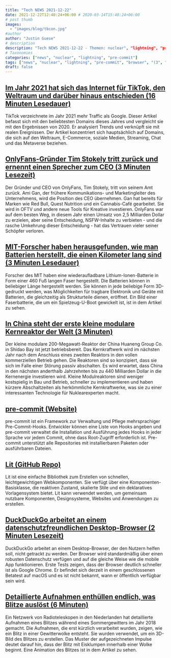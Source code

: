 ```yaml
---
title: "Tech NEWS 2021-12-22"
date: 2021-12-22T12:40:24+06:00 # 2020-03-14T15:40:24+06:00
# post thumb
images:
  - "images/blog/tbcon.jpg"
#author
author: "Justin Guese"
# description
description: "Tech NEWS 2021-12-22 - Themen: nuclear", "lightning", "pre-commit"
# Taxonomies
categories: ["news", "nuclear", "lightning", "pre-commit"]
tags: ["news", "nuclear", "lightning", "pre-commit", "browser", "(3", "batteries"]
draft: false
---
```


## [Im Jahr 2021 hat sich das Internet für TikTok, den Weltraum und darüber hinaus entschieden (16 Minuten Lesedauer)](https://blog.cloudflare.com/popular-domains-year-in-review-2021/)

 TikTok verzeichnete im Jahr 2021 mehr Traffic als Google. Dieser Artikel befasst sich mit den beliebtesten Domains dieses Jahres und vergleicht sie mit den Ergebnissen von 2020. Er analysiert Trends und verknüpft sie mit realen Ereignissen. Der Artikel konzentriert sich hauptsächlich auf Domains, die sich auf den Weltraum, E-Commerce, soziale Medien, Streaming, Chat und das Metaverse beziehen.

## [OnlyFans-Gründer Tim Stokely tritt zurück und ernennt einen Sprecher zum CEO (3 Minuten Lesezeit)](https://techcrunch.com/2021/12/21/onlyfans-founder-tim-stokely-steps-down-appoints-spokesperson-as-ceo/)

 Der Gründer und CEO von OnlyFans, Tim Stokely, tritt von seinem Amt zurück. Ami Gan, der frühere Kommunikations- und Marketingleiter des Unternehmens, wird die Position des CEO übernehmen. Gan hat bereits für Marken wie Red Bull, Quest Nutrition und ein Cannabis-Café gearbeitet. Sie wird in OFTV und andere neue Tools für Kreative investieren. OnlyFans war auf dem besten Weg, in diesem Jahr einen Umsatz von 2,5 Milliarden Dollar zu erzielen, aber seine Entscheidung, NSFW-Inhalte zu verbieten - und die rasche Umkehrung dieser Entscheidung - hat das Vertrauen vieler seiner Schöpfer verloren.

## [MIT-Forscher haben herausgefunden, wie man Batterien herstellt, die einen Kilometer lang sind (3 Minuten Lesedauer)](https://interestingengineering.com/mit-researchers-figured-out-how-to-make-batteries-that-are-a-kilometer-long)

 Forscher des MIT haben eine wiederaufladbare Lithium-Ionen-Batterie in Form einer 460 Fuß langen Faser hergestellt. Die Batterien können in beliebiger Länge hergestellt werden. Sie können in jede beliebige Form 3D-gedruckt werden, was Möglichkeiten für tragbare Elektronik und Geräte mit Batterien, die gleichzeitig als Strukturteile dienen, eröffnet. Ein Bild einer Faserbatterie, die um ein Spielzeug-U-Boot gewickelt ist, ist in dem Artikel zu sehen.

## [In China steht der erste kleine modulare Kernreaktor der Welt (3 Minuten)](https://finance.yahoo.com/news/china-home-worlds-first-small-041435116.html)

 Der kleine modulare 200-Megawatt-Reaktor der China Huaneng Group Co. in Shidao Bay ist jetzt betriebsbereit. Das Kernkraftwerk wird im nächsten Jahr nach dem Anschluss eines zweiten Reaktors in den vollen kommerziellen Betrieb gehen. Die Reaktoren sind so konzipiert, dass sie sich im Falle einer Störung passiv abschalten. Es wird erwartet, dass China in den nächsten anderthalb Jahrzehnten bis zu 440 Milliarden Dollar in die Kernenergie investieren wird. Kleine Modulreaktoren sind weniger kostspielig in Bau und Betrieb, schneller zu implementieren und haben kürzere Abschaltzeiten als herkömmliche Kernkraftwerke, was sie zu einer interessanten Technologie für Nuklearexperten macht.

## [pre-commit (Website)](https://pre-commit.com/)

 pre-commit ist ein Framework zur Verwaltung und Pflege mehrsprachiger Pre-Commit-Hooks. Entwickler können eine Liste von Hooks angeben und pre-commit verwaltet die Installation und Ausführung jedes Hooks in jeder Sprache vor jedem Commit, ohne dass Root-Zugriff erforderlich ist. Pre-commit unterstützt alle Repositories mit installierbaren Paketen oder ausführbaren Dateien.

## [Lit (GitHub Repo)](https://github.com/lit/lit/)

 Lit ist eine einfache Bibliothek zum Erstellen von schnellen, leichtgewichtigen Webkomponenten. Sie verfügt über eine Komponenten-Basisklasse, die reaktiven Zustand, skalierte Stile und ein deklaratives Vorlagensystem bietet. Lit kann verwendet werden, um gemeinsam nutzbare Komponenten, Designsysteme, Websites und Anwendungen zu erstellen.

## [DuckDuckGo arbeitet an einem datenschutzfreundlichen Desktop-Browser (2 Minuten Lesezeit)](https://www.theverge.com/2021/12/21/22848133/duckduckgo-browser-pc-mac-beta-privacy-default-settings)

 DuckDuckGo arbeitet an einem Desktop-Browser, der den Nutzern helfen soll, nicht getrackt zu werden. Der Browser wird standardmäßig über einen robusten Datenschutz verfügen und auf die gleiche Weise wie die mobile App funktionieren. Erste Tests zeigen, dass der Browser deutlich schneller ist als Google Chrome. Er befindet sich derzeit in einem geschlossenen Betatest auf macOS und es ist nicht bekannt, wann er öffentlich verfügbar sein wird.

## [Detaillierte Aufnahmen enthüllen endlich, was Blitze auslöst (6 Minuten)](https://www.quantamagazine.org/radio-telescope-reveals-how-lightning-begins-20211220/)

 Ein Netzwerk von Radioteleskopen in den Niederlanden hat detaillierte Aufnahmen eines Blitzes während eines Sommergewitters im Jahr 2018 gemacht. Die Aufnahmen, die erst kürzlich verarbeitet wurden, zeigen, wie ein Blitz in einer Gewitterwolke entsteht. Sie wurden verwendet, um ein 3D-Bild des Blitzes zu erstellen. Das Muster der aufgezeichneten Impulse deutet darauf hin, dass der Blitz mit Eisklumpen innerhalb einer Wolke beginnt. Eine Animation des Blitzes ist in dem Artikel zu sehen.

